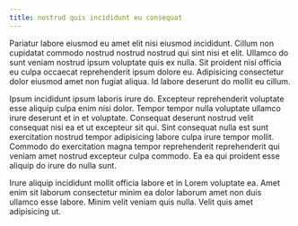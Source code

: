```yaml
---
title: nostrud quis incididunt eu consequat
---
```


Pariatur labore eiusmod eu amet elit nisi eiusmod incididunt. Cillum non cupidatat commodo nostrud nostrud nostrud qui sint nisi et elit. Ullamco do sunt veniam nostrud ipsum voluptate quis ex nulla. Sit proident nisi officia eu culpa occaecat reprehenderit ipsum dolore eu. Adipisicing consectetur dolor eiusmod amet non fugiat aliqua. Id labore deserunt do mollit eu cillum.

Ipsum incididunt ipsum laboris irure do. Excepteur reprehenderit voluptate esse aliquip culpa enim nisi dolor. Tempor tempor nulla voluptate ullamco irure deserunt et in et voluptate. Consequat deserunt nostrud velit consequat nisi ea et ut excepteur sit qui. Sint consequat nulla est sunt exercitation nostrud tempor adipisicing labore culpa irure tempor mollit. Commodo do exercitation magna tempor reprehenderit reprehenderit qui veniam amet nostrud excepteur culpa commodo. Ea ea qui proident esse aliquip do irure do nulla sunt.

Irure aliquip incididunt mollit officia labore et in Lorem voluptate ea. Amet enim sit laborum consectetur minim ea dolor laborum amet non duis ullamco esse labore. Minim velit veniam quis nulla. Velit quis amet adipisicing ut.